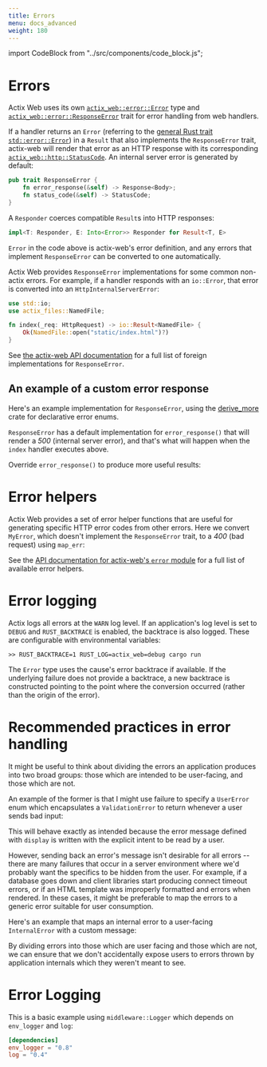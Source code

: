 ```yaml
---
title: Errors
menu: docs_advanced
weight: 180
---
```


import CodeBlock from "../src/components/code_block.js";

# Errors

Actix Web uses its own [`actix_web::error::Error`][actixerror] type and [`actix_web::error::ResponseError`][responseerror] trait for error handling from web handlers.

If a handler returns an `Error` (referring to the [general Rust trait `std::error::Error`][stderror]) in a `Result` that also implements the `ResponseError` trait, actix-web will render that error as an HTTP response with its corresponding [`actix_web::http::StatusCode`][status_code]. An internal server error is generated by default:

```rust
pub trait ResponseError {
    fn error_response(&self) -> Response<Body>;
    fn status_code(&self) -> StatusCode;
}
```

A `Responder` coerces compatible `Result`s into HTTP responses:

```rust
impl<T: Responder, E: Into<Error>> Responder for Result<T, E>
```

`Error` in the code above is actix-web's error definition, and any errors that implement `ResponseError` can be converted to one automatically.

Actix Web provides `ResponseError` implementations for some common non-actix errors. For example, if a handler responds with an `io::Error`, that error is converted into an `HttpInternalServerError`:

```rust
use std::io;
use actix_files::NamedFile;

fn index(_req: HttpRequest) -> io::Result<NamedFile> {
    Ok(NamedFile::open("static/index.html")?)
}
```

See [the actix-web API documentation][responseerrorimpls] for a full list of foreign implementations for `ResponseError`.

## An example of a custom error response

Here's an example implementation for `ResponseError`, using the [derive_more] crate for declarative error enums.

<CodeBlock example="errors" file="main.rs" section="response-error" />

`ResponseError` has a default implementation for `error_response()` that will render a _500_ (internal server error), and that's what will happen when the `index` handler executes above.

Override `error_response()` to produce more useful results:

<CodeBlock example="errors" file="override_error.rs" section="override" />

# Error helpers

Actix Web provides a set of error helper functions that are useful for generating specific HTTP error codes from other errors. Here we convert `MyError`, which doesn't implement the `ResponseError` trait, to a _400_ (bad request) using `map_err`:

<CodeBlock example="errors" file="helpers.rs" section="helpers" />

See the [API documentation for actix-web's `error` module][actixerror] for a full list of available error helpers.

# Error logging

Actix logs all errors at the `WARN` log level. If an application's log level is set to `DEBUG` and `RUST_BACKTRACE` is enabled, the backtrace is also logged. These are configurable with environmental variables:

```
>> RUST_BACKTRACE=1 RUST_LOG=actix_web=debug cargo run
```

The `Error` type uses the cause's error backtrace if available. If the underlying failure does not provide a backtrace, a new backtrace is constructed pointing to the point where the conversion occurred (rather than the origin of the error).

# Recommended practices in error handling

It might be useful to think about dividing the errors an application produces into two broad groups: those which are intended to be user-facing, and those which are not.

An example of the former is that I might use failure to specify a `UserError` enum which encapsulates a `ValidationError` to return whenever a user sends bad input:

<CodeBlock example="errors" file="recommend_one.rs" section="recommend-one" />

This will behave exactly as intended because the error message defined with `display` is written with the explicit intent to be read by a user.

However, sending back an error's message isn't desirable for all errors -- there are many failures that occur in a server environment where we'd probably want the specifics to be hidden from the user. For example, if a database goes down and client libraries start producing connect timeout errors, or if an HTML template was improperly formatted and errors when rendered. In these cases, it might be preferable to map the errors to a generic error suitable for user consumption.

Here's an example that maps an internal error to a user-facing `InternalError` with a custom message:

<CodeBlock example="errors" file="recommend_two.rs" section="recommend-two" />

By dividing errors into those which are user facing and those which are not, we can ensure that we don't accidentally expose users to errors thrown by application internals which they weren't meant to see.

# Error Logging

This is a basic example using `middleware::Logger` which depends on `env_logger` and `log`:

```toml
[dependencies]
env_logger = "0.8"
log = "0.4"
```

<CodeBlock example="errors" file="logging.rs" section="logging" />

[actixerror]: https://docs.rs/actix-web/4/actix_web/error/struct.Error.html
[errorhelpers]: https://docs.rs/actix-web/4/actix_web/trait.ResponseError.html
[derive_more]: https://crates.io/crates/derive_more
[responseerror]: https://docs.rs/actix-web/4/actix_web/error/trait.ResponseError.html
[responseerrorimpls]: https://docs.rs/actix-web/4/actix_web/error/trait.ResponseError.html#foreign-impls
[stderror]: https://doc.rust-lang.org/std/error/trait.Error.html
[status_code]: https://docs.rs/actix-web/4/actix_web/http/struct.StatusCode.html
